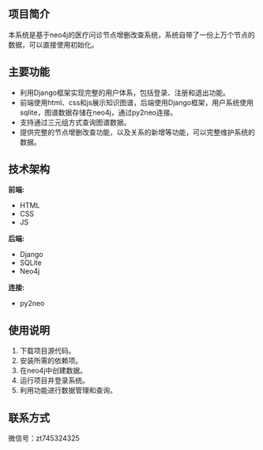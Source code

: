 ## 项目简介

本系统是基于neo4j的医疗问诊节点增删改查系统，系统自带了一份上万个节点的数据，可以直接使用初始化。

## 主要功能

* 利用Django框架实现完整的用户体系，包括登录、注册和退出功能。
* 前端使用html、css和js展示知识图谱，后端使用Django框架，用户系统使用sqlite，图谱数据存储在neo4j，通过py2neo连接。
* 支持通过三元组方式查询图谱数据。
* 提供完整的节点增删改查功能，以及关系的新增等功能，可以完整维护系统的数据。


## 技术架构

**前端:**

* HTML
* CSS
* JS

**后端:**

* Django
* SQLite
* Neo4j

**连接:**

* py2neo


## 使用说明

1. 下载项目源代码。
2. 安装所需的依赖项。
3. 在neo4j中创建数据。
4. 运行项目并登录系统。
5. 利用功能进行数据管理和查询。


## 联系方式

微信号：zt745324325